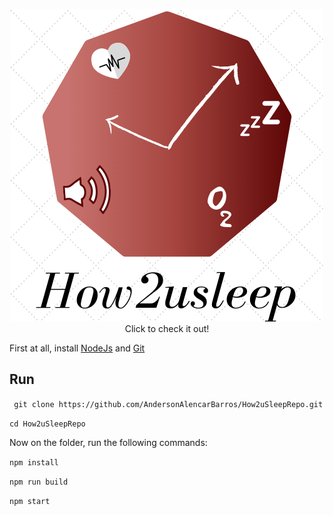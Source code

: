 
<p align="center">
  <a href="https://andersonalencarbarros.github.io/How2uSleepRepo/">
    <img src="./1.png"><br/>
  </a>
  Click to check it out!
</p>

First at all, install [NodeJs](https://nodejs.org/en) and [Git](https://git-scm.com/)

## Run

``` git clone https://github.com/AndersonAlencarBarros/How2uSleepRepo.git```

```cd How2uSleepRepo```

Now on the folder, run the following commands:

```npm install```

```npm run build```

```npm start```
